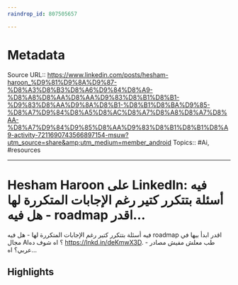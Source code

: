 ```yaml
---
raindrop_id: 807505657

---
```


# Metadata
Source URL:: https://www.linkedin.com/posts/hesham-haroon_%D9%81%D9%8A%D9%87-%D8%A3%D8%B3%D8%A6%D9%84%D8%A9-%D8%A8%D8%AA%D8%AA%D9%83%D8%B1%D8%B1-%D9%83%D8%AA%D9%8A%D8%B1-%D8%B1%D8%BA%D9%85-%D8%A7%D9%84%D8%A5%D8%AC%D8%A7%D8%A8%D8%A7%D8%AA-%D8%A7%D9%84%D9%85%D8%AA%D9%83%D8%B1%D8%B1%D8%A9-activity-7211690743566897154-msuw?utm_source=share&amp;utm_medium=member_android
Topics:: #Ai, #resources

---
# Hesham Haroon على LinkedIn: فيه أسئلة بتتكرر كتير رغم الإجابات المتكررة لها - هل فيه roadmap اقدر…

فيه أسئلة بتتكرر كتير رغم الإجابات المتكررة لها  - هل فيه roadmap اقدر ابدأ بيها في مجال AI؟ اه شوف ده https://lnkd.in/deKmwX3D.  - طب معلش مفيش مصادر عربي؟ اه…

## Highlights
